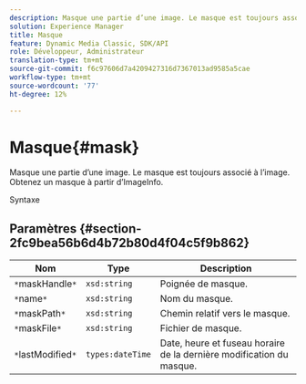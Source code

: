 ```yaml
---
description: Masque une partie d’une image. Le masque est toujours associé à l’image. Obtenez un masque à partir d’ImageInfo.
solution: Experience Manager
title: Masque
feature: Dynamic Media Classic, SDK/API
role: Développeur, Administrateur
translation-type: tm+mt
source-git-commit: f6c97606d7a4209427316d7367013ad9585a5cae
workflow-type: tm+mt
source-wordcount: '77'
ht-degree: 12%

---
```



# Masque{#mask}

Masque une partie d’une image. Le masque est toujours associé à l’image. Obtenez un masque à partir d’ImageInfo.

Syntaxe

## Paramètres {#section-2fc9bea56b6d4b72b80d4f04c5f9b862}

| Nom | Type | Description |
|---|---|---|
| `*`maskHandle`*` | `xsd:string` | Poignée de masque. |
| `*`name`*` | `xsd:string` | Nom du masque. |
| `*`maskPath`*` | `xsd:string` | Chemin relatif vers le masque. |
| `*`maskFile`*` | `xsd:string` | Fichier de masque. |
| `*`lastModified`*` | `types:dateTime` | Date, heure et fuseau horaire de la dernière modification du masque. |

